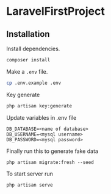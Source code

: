 # LaravelFirstProject

## Installation

Install dependencies.

```sh
composer install
```

Make a `.env` file.

```sh
cp .env.example .env
```

Key generate
```sh
php artisan key:generate
```

Update variables in .env file

```
DB_DATABASE=<name of database>
DB_USERNAME=<mysql username>
DB_PASSWORD=<mysql password>
```

Finally run this to generate fake data
```
php artisan migrate:fresh --seed
```

To start server run
```
php artisan serve
```
